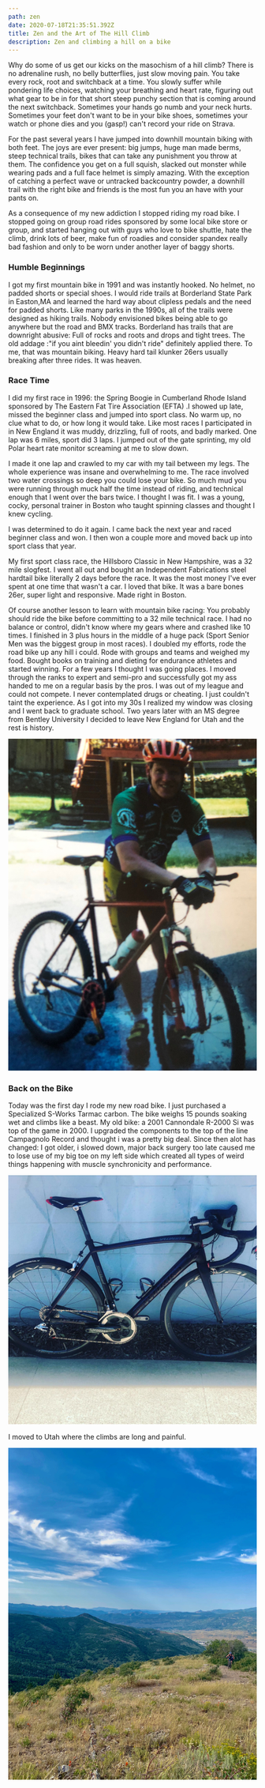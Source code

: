 ```yaml
---
path: zen
date: 2020-07-18T21:35:51.392Z
title: Zen and the Art of The Hill Climb
description: Zen and climbing a hill on a bike
---
```

Why do some of us get our kicks on the masochism of a hill climb?  There is no adrenaline rush, no belly butterflies, just slow moving pain.  You take every rock, root and switchback at a time.  You slowly suffer while pondering life choices, watching your breathing and heart rate, figuring out what gear to be in for that short steep punchy section that is coming around the next switchback.  Sometimes your hands go numb and your neck hurts.  Sometimes your feet don't want to be in your bike shoes, sometimes your watch or phone dies and you (gasp!) can't record your ride on Strava. 

 For the past several years I have jumped into downhill mountain biking with both feet.  The joys are ever present: big jumps, huge man made berms,  steep technical trails, bikes that can take any punishment you throw at them.  The confidence you get on a full squish, slacked out monster while wearing pads and a full face helmet is simply amazing.  With the exception of catching a perfect wave or untracked backcountry powder, a downhill trail with the right bike and friends is the most fun you an have with your pants on. 

As a consequence of my new addiction I stopped riding my road bike.  I stopped going on group road rides sponsored by some local bike store or group, and started hanging out with guys who love to bike shuttle, hate the climb, drink lots of beer, make fun of roadies and consider spandex really bad fashion and only to be worn under another layer of baggy shorts.  

### Humble Beginnings

I got my first mountain bike in 1991 and was instantly hooked. No helmet, no padded shorts or special shoes.  I would ride trails at Borderland State Park in Easton,MA and learned the hard way about clipless pedals and the need for padded shorts.  Like many parks in the 1990s, all of the trails were designed as hiking trails.  Nobody envisioned bikes being able to go anywhere but the road and BMX tracks.  Borderland has trails that are downright abusive:  Full of rocks and roots and drops and tight trees. The old addage :"if you aint bleedin' you didn't ride" definitely applied there.  To me, that was mountain biking.  Heavy hard tail klunker 26ers usually breaking after three rides.  It was heaven. 

### Race Time

I did my first race in 1996: the Spring Boogie in Cumberland Rhode Island sponsored by The Eastern Fat Tire Association (EFTA)  .I showed up late, missed the beginner class and jumped into sport class.   No warm up, no clue what to do, or how long it would take.  Like most races I participated in in New England it was muddy, drizzling, full of roots, and badly marked.    One lap was 6 miles, sport did 3 laps.  I jumped out of the gate sprinting, my old Polar heart rate monitor screaming at me to slow down.  

I made it one lap and crawled to my car with my tail between my legs.  The whole experience was insane and overwhelming to me.    The race involved two water crossings so deep you could lose your bike.  So much mud you were running through muck half the time instead of riding, and technical enough that I went over the bars twice.  I thought I was fit. I was a young, cocky, personal trainer in Boston who taught spinning classes and thought I knew cycling.

I was determined to do it again. I came back the next year and raced beginner class and won. I then won a couple more and moved back up into sport class that year. 

 My first sport class race, the Hillsboro Classic in New Hampshire, was a 32 mile slogfest.  I went all out and bought an Independent Fabrications steel hardtail bike literally 2 days before the race. It was the most money I've ever spent at one time that wasn't a car.  I loved that bike. It was a bare bones 26er, super light and responsive. Made right in Boston. 

Of course another lesson to learn with mountain bike racing: You probably should ride the bike before committing to a 32 mile technical race.  I had no balance or control, didn't know where my gears where and crashed like 10 times.  I finished in 3 plus hours in the middle of a huge pack (Sport Senior Men was the biggest group in most races).  I doubled my efforts, rode the road bike up any hill i could.  Rode with groups and teams and weighed my food.  Bought books on training and dieting for endurance athletes and started winning.  For a few years I thought I was going places.  I moved through the ranks to expert and semi-pro and successfully got my ass handed to me on a regular basis by the pros.  I was out of my league and could not compete.  I never contemplated drugs or cheating. I just couldn't taint the experience.  As I got into my 30s I realized my window was closing and I went back to graduate school.  Two years later with an MS degree from Bentley University I decided to leave New England for Utah and the rest is history.

![](../assets/img_1978.jpg)

### Back on the Bike

Today was the first day I rode my new road bike.  I just purchased a Specialized S-Works Tarmac carbon.  The bike weighs 15 pounds soaking wet and climbs like a beast.  My old bike: a 2001 Cannondale R-2000 Si was top of the game in 2000. I upgraded the components to the top of the line Campagnolo Record and thought i was a pretty big deal.  Since then alot has changed: I got older, i slowed down, major back surgery too late caused me to lose use of my big toe on my left side which created all types of weird things happening with muscle synchronicity and performance. 

![](../assets/specialized.jpg)

 I moved to Utah where the climbs are long and painful. 

![](../assets/img_2649.jpg)